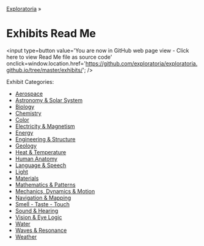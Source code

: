 [Exploratoria]( http://exploratoria.github.io ) &raquo;

Exhibits Read Me
====

<span style=display:none; >[You are now in GitHub source code view - Click here to view Read Me file as a web page]( http://exploratoria.github.io/exhibits/index.html "View file as a web page." ) </span>
<input type=button value='You are now in GitHub web page view - Click here to view Read Me file as source code' onclick=window.location.href='https://github.com/exploratoria/exploratoria.github.io/tree/master/exhibits/'; />

Exhibit Categories:

* [Aerospace]( http://exploratoria.github.io/exhibits/aerospace/index.html )
* [Astronomy & Solar System]( http://exploratoria.github.io/exhibits/astronomy/index.html )
* [Biology]( http://exploratoria.github.io/exhibits/biology/index.html )
* [Chemistry]( http://exploratoria.github.io/exhibits/chemistry/index.html )
* [Color]( http://exploratoria.github.io/exhibits/color/index.html )
* [Electricity & Magnetism]( http://exploratoria.github.io/exhibits/electromagnetism/index.html )
* [Energy]( http://exploratoria.github.io/exhibits/energy/index.html )
* [Engineering & Structure]( http://exploratoria.github.io/exhibits/engineering/index.html )
* [Geology]( http://exploratoria.github.io/exhibits/geology/index.html )
* [Heat & Temperature]( http://exploratoria.github.io/exhibits/heat/index.html )
* [Human Anatomy]( http://exploratoria.github.io/exhibits/human-anatomy/index.html )
* [Language & Speech]( http://exploratoria.github.io/exhibits/language/index.html )
* [Light]( http://exploratoria.github.io/exhibits/light/index.html )
* [Materials]( http://exploratoria.github.io/exhibits/materials/index.html )
* [Mathematics & Patterns]( http://exploratoria.github.io/exhibits/mathematics/index.html )
* [Mechanics, Dynamics & Motion]( http://exploratoria.github.io/exhibits/mechanics/index.html )
* [Navigation & Mapping]( http://exploratoria.github.io/exhibits/navigation/index.html )
* [Smell - Taste - Touch]( http://exploratoria.github.io/exhibits/smell-taste-touch/index.html )
* [Sound & Hearing]( http://exploratoria.github.io/exhibits/sound/index.html )
* [Vision & Eye Logic]( http://exploratoria.github.io/exhibits/vision/index.html )
* [Water]( http://exploratoria.github.io/exhibits/water/index.html )
* [Waves & Resonance]( http://exploratoria.github.io/exhibits/waves/index.html )
* [Weather]( http://exploratoria.github.io/exhibits/weather/index.html )

